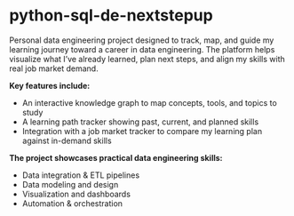 # python-sql-de-nextstepup
Personal data engineering project designed to track, map, and guide my learning journey toward a career in data engineering.
The platform helps visualize what I’ve already learned, plan next steps, and align my skills with real job market demand.

**Key features include:**
- An interactive knowledge graph to map concepts, tools, and topics to study
- A learning path tracker showing past, current, and planned skills
- Integration with a job market tracker to compare my learning plan against in-demand skills

**The project showcases practical data engineering skills:**
- Data integration & ETL pipelines
- Data modeling and design
- Visualization and dashboards
- Automation & orchestration

